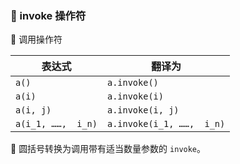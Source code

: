  
### 🔧 invoke 操作符 

🚀 调用操作符

| 表达式             | 翻译为                    |
| ------------------ | ------------------------- |
| `a()`              | `a.invoke()`              |
| `a(i)`             | `a.invoke(i)`             |
| `a(i, j)`          | `a.invoke(i, j)`          |
| `a(i_1, ……,  i_n)` | `a.invoke(i_1, ……,  i_n)` |

🔄 圆括号转换为调用带有适当数量参数的 `invoke`。